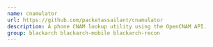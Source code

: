 ```yaml
---
name: cnamulator
url: https://github.com/packetassailant/cnamulator
description: A phone CNAM lookup utility using the OpenCNAM API.
group: blackarch blackarch-mobile blackarch-recon
---
```

